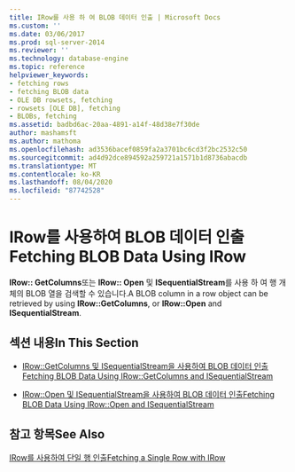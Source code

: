 ```yaml
---
title: IRow를 사용 하 여 BLOB 데이터 인출 | Microsoft Docs
ms.custom: ''
ms.date: 03/06/2017
ms.prod: sql-server-2014
ms.reviewer: ''
ms.technology: database-engine
ms.topic: reference
helpviewer_keywords:
- fetching rows
- fetching BLOB data
- OLE DB rowsets, fetching
- rowsets [OLE DB], fetching
- BLOBs, fetching
ms.assetid: badbd6ac-20aa-4891-a14f-48d38e7f30de
author: mashamsft
ms.author: mathoma
ms.openlocfilehash: ad3536bacef0859fa2a3701bc6cd3f2bc2532c50
ms.sourcegitcommit: ad4d92dce894592a259721a1571b1d8736abacdb
ms.translationtype: MT
ms.contentlocale: ko-KR
ms.lasthandoff: 08/04/2020
ms.locfileid: "87742528"
---
```

# <a name="fetching-blob-data-using-irow"></a><span data-ttu-id="b4da5-102">IRow를 사용하여 BLOB 데이터 인출</span><span class="sxs-lookup"><span data-stu-id="b4da5-102">Fetching BLOB Data Using IRow</span></span>
  <span data-ttu-id="b4da5-103">**IRow:: GetColumns**또는 **IRow:: Open** 및 **ISequentialStream**를 사용 하 여 행 개체의 BLOB 열을 검색할 수 있습니다.</span><span class="sxs-lookup"><span data-stu-id="b4da5-103">A BLOB column in a row object can be retrieved by using **IRow::GetColumns**, or **IRow::Open** and **ISequentialStream**.</span></span>  
  
## <a name="in-this-section"></a><span data-ttu-id="b4da5-104">섹션 내용</span><span class="sxs-lookup"><span data-stu-id="b4da5-104">In This Section</span></span>  
  
-   [<span data-ttu-id="b4da5-105">IRow::GetColumns 및 ISequentialStream을 사용하여 BLOB 데이터 인출</span><span class="sxs-lookup"><span data-stu-id="b4da5-105">Fetching BLOB Data Using IRow::GetColumns and ISequentialStream</span></span>](../../relational-databases/native-client-ole-db-rowsets/fetching-blob-data-using-irow-getcolumns-and-isequentialstream.md)  
  
-   [<span data-ttu-id="b4da5-106">IRow::Open 및 ISequentialStream을 사용하여 BLOB 데이터 인출</span><span class="sxs-lookup"><span data-stu-id="b4da5-106">Fetching BLOB Data Using IRow::Open and ISequentialStream</span></span>](../../relational-databases/native-client-ole-db-rowsets/fetching-blob-data-using-irow-open-and-isequentialstream.md)  
  
## <a name="see-also"></a><span data-ttu-id="b4da5-107">참고 항목</span><span class="sxs-lookup"><span data-stu-id="b4da5-107">See Also</span></span>  
 [<span data-ttu-id="b4da5-108">IRow를 사용하여 단일 행 인출</span><span class="sxs-lookup"><span data-stu-id="b4da5-108">Fetching a Single Row with IRow</span></span>](../../relational-databases/native-client-ole-db-rowsets/fetching-a-single-row-with-irow.md)  
  
  
